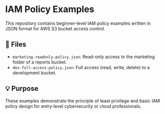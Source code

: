# IAM Policy Examples

This repository contains beginner-level IAM policy examples written in JSON format for AWS S3 bucket access control.

## 🔐 Files

- `marketing-readonly-policy.json`: Read-only access to the marketing folder of a reports bucket.
- `dev-full-access-policy.json`: Full access (read, write, delete) to a development bucket.

## 💡 Purpose

These examples demonstrate the principle of least privilege and basic IAM policy design for entry-level cybersecurity or cloud professionals.

